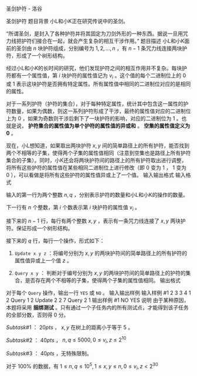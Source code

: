 



圣剑护符 - 洛谷














圣剑护符
题目背景
小L和小K正在研究传说中的圣剑。

“所谓圣剑，是封入了各种护符并将其固定为刀剑外形的一种东西。据说一旦用咒力线把护符们接合在一起，就会产生复杂的相互干涉作用。”
题目描述
小L和小K面前的圣剑由 $n$ 块护符组成，分别编号为 $1,2,\ldots , n$ ，有 $n-1$ 条咒力线连接两块护符，形成了一个树形结构。

经过小L和小K的长时间的研究，他们发现护符之间的相互作用并不复杂。每块护符都有一个属性值，第 $i$ 块护符的属性值记为 $v_i$ 。这个值的每个二进制位上的 $0$ 或 $1$ 表示这块护符是否拥有特定属性。所有属性值中相同的二进制位对应的是相同的属性。

对于一系列护符（护符的集合），对于每种特定属性，统计其中包含这一属性的护符数量，如果为偶数，则这一系列护符形成了干涉，最终的属性值对应的二进制位上为 $0$ ，如果为奇数则干涉后剩下了一块护符的影响，对应的二进制位为 $1$ 。也就是说， **护符集合的属性值为单个护符的属性值的异或和** 。 **空集的属性值定义为 $0$** 。

现在，小L想知道，如果取出两块护符 $x,y$ 间的简单路径上的所有护符，能否找到两个不相等的子集，使得两个子集的属性值相同（注意到空集也是路径上所有护符集合的子集）。同时，小K还会将两块护符间的路径上的所有护符取出进行调整，将所有这些护符的属性值在某些相同二进制位上进行修改（即 $0$ 变为 $1$ ， $1$ 变为 $0$ ），可以看做是将所有这些护符的属性值异或上了一个值。
输入输出格式
输入格式

输入的第一行为两个整数 $n,q$ ，分别表示护符的数量和小L和小K的操作的数量。

下一行有 $n$ 个整数，第 $i$ 个数表示第 $i$ 块护符的属性值 $v_i$ 。

接下来的 $n-1$ 行，每行有两个整数 $x,y$ ，表示有一条咒力线连接了 $x,y$ 两块护符。保证形成一个树形结构。

接下来的 $q$ 行，每行一个操作，形式如下：

1.  `Update x y z` ：将编号分别为 $x,y$ 的两块护符间的简单路径上的所有护符的属性值异或上一个值 $z$ 。

2. `Query x y` ： 判断对于编号分别为 $x,y$ 的两块护符间的简单路径上的护符的集合，是否存在两个不相等的子集，使得两个子集的属性值相同。
输出格式

对于每个 `Query` 操作，输出一行 `YES` 或 `NO` 。
输入输出样例
输入样例 #1
2 3
3 4
1 2
Query 1 2
Update 2 2 7
Query 2 1
输出样例 #1
NO
YES
说明
由于某种原因，本题将采用 **捆绑测试** 。只有通过一个子任务内的所有测试点，才能得到该子任务的全部分数，否则得 $0$ 分。

$Subtask\#1$ ： $20pts$ ， $x,y$ 在树上的距离小于等于 $5$ 。

$Subtask\#2$ ： $40pts$ ， $n,q\le 5000,0\le v_i,z\le 2^{10}$

$Subtask\#3$ ： $40pts$ ，无特殊限制。

对于 $100\%$ 的数据，有 $1\le n,q\le 10^5,1\le x,y\le n,0\le v_i,z< 2^{30}$







